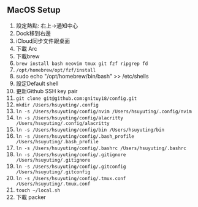 ## MacOS Setup

1. 設定熱點: 右上->通知中心
1. Dock移到右邊
1. iCloud同步文件跟桌面
1. 下載 Arc 
1. 下載brew
1. `brew install bash neovim tmux git fzf ripgrep fd`
1. `/opt/homebrew/opt/fzf/install`
1. sudo echo "/opt/homebrew/bin/bash" >> /etc/shells
1. 設定Default shell
1. 更新Github SSH key pair
1. `git clone git@github.com:gnituy18/config.git`
1. `mkdir /Users/hsuyuting/.config`
1. `ln -s /Users/hsuyuting/config/nvim /Users/hsuyuting/.config/nvim`
1. `ln -s /Users/hsuyuting/config/alacritty /Users/hsuyuting/.config/alacritty`
1. `ln -s /Users/hsuyuting/config/bin /Users/hsuyuting/bin`
1. `ln -s /Users/hsuyuting/config/.bash_profile /Users/hsuyuting/.bash_profile`
1. `ln -s /Users/hsuyuting/config/.bashrc /Users/hsuyuting/.bashrc`
1. `ln -s /Users/hsuyuting/config/.gitignore /Users/hsuyuting/.gitignore`
1. `ln -s /Users/hsuyuting/config/.gitconfig /Users/hsuyuting/.gitconfig`
1. `ln -s /Users/hsuyuting/config/.tmux.conf /Users/hsuyuting/.tmux.conf`
1. `touch ~/local.sh`
1. 下載 packer
